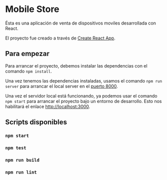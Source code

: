 # Mobile Store

Ésta es una aplicación de venta de dispositivos moviles desarrollada con React.

El proyecto fue creado a través de [Create React App](https://github.com/facebook/create-react-app).

## Para empezar

Para arrancar el proyecto, debemos instalar las dependencias con el comando `npm install`.

Una vez tenemos las dependencias instaladas, usamos el comando `npm run server` para arrancar el local server en el [puerto 8000](http://localhost:8000).

Una vez el servidor local está funcionando, ya podemos usar el comando `npm start` para arrancar el proyecto bajo un entorno de desarrollo. Esto nos habilitará el enlace [http://localhost:3000](http://localhost:3000).

## Scripts disponibles

### `npm start`

### `npm test`

### `npm run build`

### `npm run lint`
